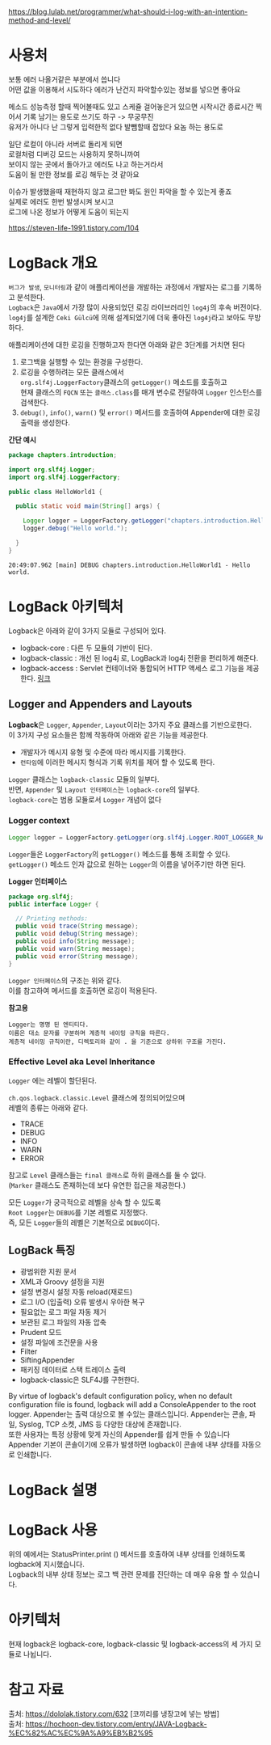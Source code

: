 https://blog.lulab.net/programmer/what-should-i-log-with-an-intention-method-and-level/

# 사용처
보통 에러 나올거같은 부분에서 씁니다     
어떤 값을 이용해서 시도하다 에러가 난건지 파악할수있는 정보를 넣으면 좋아요     
   
메소드 성능측정 할때 찍어볼때도 있고 스케쥴 걸어놓은거 있으면 시작시간 종료시간 찍어서 기록 남기는 용도로 쓰기도 하구 -> 무궁무진   
유저가 아니다 난 그렇게 입력한적 없다 발뺌할때 잡았다 요놈 하는 용도로    
    
일단 로컬이 아니라 서버로 돌리게 되면   
로컬처럼 디버깅 모드는 사용하지 못하니까여   
보이지 않는 곳에서 돌아가고 에러도 나고 하는거라서   
도움이 될 만한 정보를 로깅 해두는 것 같아요    
    
이슈가 발생했을때 재현하지 않고 로그만 봐도 원인 파악을 할 수 있는게 좋죠   
실제로 에러도 한번 발생시켜 보시고    
로그에 나온 정보가 어떻게 도움이 되는지   
   
https://steven-life-1991.tistory.com/104   

# LogBack 개요 
`버그가 발생`, `모니터링`과 같이 애플리케이션을 개발하는 과정에서 개발자는 로그를 기록하고 분석한다.    
`Logback`은 `Java`에서 가장 많이 사용되었던 로깅 라이브러리인 `log4j`의 후속 버전이다.       
`log4j`를 설계한 `Ceki Gülcü`에 의해 설계되었기에 더욱 좋아진 `log4j`라고 보아도 무방하다.

애플리케이션에 대한 로깅을 진행하고자 한다면 아래와 같은 3단계를 거치면 된다   
    
1. 로그백을 실행할 수 있는 환경을 구성한다.  
2. 로깅을 수행하려는 모든 클래스에서   
   `org.slf4j.LoggerFactory`클래스의 `getLogger()` 메소드를 호출하고    
   현재 클래스의 `FQCN` 또는 `클래스.class`를 매개 변수로 전달하여 `Logger` 인스턴스를 검색한다.   
3. `debug()`, `info()`, `warn()` 및 `error()` 메서드를 호출하여 Appender에 대한 로깅 출력을 생성한다.  

**간단 예시**
```java
package chapters.introduction;

import org.slf4j.Logger;
import org.slf4j.LoggerFactory;

public class HelloWorld1 {

  public static void main(String[] args) {

    Logger logger = LoggerFactory.getLogger("chapters.introduction.HelloWorld1");
    logger.debug("Hello world.");

  }
}
```
```shell
20:49:07.962 [main] DEBUG chapters.introduction.HelloWorld1 - Hello world.
```

# LogBack 아키텍처  
Logback은 아래와 같이 3가지 모듈로 구성되어 있다.  
     
* logback-core : 다른 두 모듈의 기반이 된다.     
* logback-classic : 개선 된 log4j 로, LogBack과 log4j 전환을 편리하게 해준다.        
* logback-access : Servlet 컨테이너와 통합되어 HTTP 액세스 로그 기능을 제공한다. [링크](http://logback.qos.ch/access.html)    

## Logger and Appenders and Layouts   
**Logback**은 `Logger`, `Appender`, `Layout`이라는 3가지 주요 클래스를 기반으로한다.   
이 3가지 구성 요소들은 함께 작동하여 아래와 같은 기능을 제공한다.   
     
* 개발자가 메시지 유형 및 수준에 따라 메시지를 기록한다.          
* `런타임`에 이러한 메시지 형식과 기록 위치를 제어 할 수 있도록 한다.    
  
`Logger` 클래스는 `logback-classic` 모듈의 일부다.   
반면, `Appender` 및 `Layout 인터페이스`는 `logback-core`의 일부다.    
`logback-core`는 범용 모듈로서 `Logger` 개념이 없다

### Logger context
   
```java
Logger logger = LoggerFactory.getLogger(org.slf4j.Logger.ROOT_LOGGER_NAME);
```

`Logger`들은 `LoggerFactory`의 `getLogger()` 메소드를 통해 조회할 수 있다.   
`getLogger()` 메소드 인자 값으로 원하는 `Logger`의 이름을 넣어주기만 하면 된다.     
      
**Logger 인터페이스**
```java
package org.slf4j; 
public interface Logger {

  // Printing methods: 
  public void trace(String message);
  public void debug(String message);
  public void info(String message); 
  public void warn(String message); 
  public void error(String message); 
}
```
`Logger 인터페이스`의 구조는 위와 같다.   
이를 참고하여 메서드를 호출하면 로깅이 적용된다.         
  
**참고용**
```
Logger는 명명 된 엔티티다.      
이름은 대소 문자를 구분하며 계층적 네이밍 규칙을 따른다.     
계층적 네이밍 규칙이란, 디렉토리와 같이 . 을 기준으로 상하위 구조를 가진다.      
```

### Effective Level aka Level Inheritance
`Logger` 에는 레벨이 할단된다.      

`ch.qos.logback.classic.Level` 클래스에 정의되어있으며    
레벨의 종류는 아래와 같다.    
   
* TRACE
* DEBUG
* INFO
* WARN
* ERROR

참고로 `Level` 클래스들는 `final 클래스`로 하위 클래스를 둘 수 없다.        
(`Marker` 클래스도 존재하는데 보다 유연한 접근을 제공한다.)       
  
모든 `Logger`가 궁극적으로 레벨을 상속 할 수 있도록      
`Root Logger`는 `DEBUG`를 기본 레벨로 지정했다.      
즉, 모든 `Logger`들의 레벨은 기본적으로 `DEBUG`이다.   










## LogBack 특징 
* 광범위한 지원 문서
* XML과 Groovy 설정을 지원
* 설정 변경시 설정 자동 reload(재로드)
* 로그 I/O (입출력) 오류 발생시 우아한 복구
* 필요없는 로그 파일 자동 제거
* 보관된 로그 파일의 자동 압축
* Prudent 모드
* 설정 파일에 조건문을 사용
* Filter
* SiftingAppender
* 패키징 데이터로 스택 트레이스 출력
* logback-classic은 SLF4J를 구현한다. 

By virtue of logback's default configuration policy, when no default configuration file is found, logback will add a ConsoleAppender to the root logger.
Appender는 출력 대상으로 볼 수있는 클래스입니다.
Appender는 콘솔, 파일, Syslog, TCP 소켓, JMS 등 다양한 대상에 존재합니다.  
또한 사용자는 특정 상황에 맞게 자신의 Appender를 쉽게 만들 수 있습니다
Appender 기본이 콘솔이기에 오류가 발생하면 logback이 콘솔에 내부 상태를 자동으로 인쇄합니다.

# LogBack 설명 

# LogBack 사용 

위의 예에서는 StatusPrinter.print () 메서드를 호출하여 내부 상태를 인쇄하도록 logback에 지시했습니다.    
Logback의 내부 상태 정보는 로그 백 관련 문제를 진단하는 데 매우 유용 할 수 있습니다.   



# 아키텍처 
현재 logback은 logback-core, logback-classic 및 logback-access의 세 가지 모듈로 나뉩니다.



# 참고 자료  
출처: https://dololak.tistory.com/632 [코끼리를 냉장고에 넣는 방법]   
출처: https://hochoon-dev.tistory.com/entry/JAVA-Logback-%EC%82%AC%EC%9A%A9%EB%B2%95   
